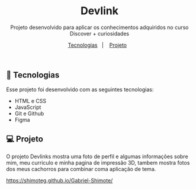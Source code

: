 <h1 align="center"> Devlink </h1>

<p align="center">
Projeto desenvolvido para aplicar os conhecimentos adquiridos no curso Discover + curiosidades
</p>

<p align="center">
  <a href="#-tecnologias">Tecnologias</a>&nbsp;&nbsp;&nbsp;|&nbsp;&nbsp;&nbsp;
  <a href="#-projeto">Projeto</a>&nbsp;&nbsp;&nbsp;
</p>


<br>



## 🚀 Tecnologias

Esse projeto foi desenvolvido com as seguintes tecnologias:

- HTML e CSS
- JavaScript
- Git e Github
- Figma

## 💻 Projeto

O projeto Devlinks mostra uma foto de perfil e algumas informações sobre mim, meu curriculo e minha pagina de impressão 3D, tambem mostra fotos dos meus cachorros para combinar coma aplicação de tema.

<span> https://shimoteg.github.io/Gabriel-Shimote/ </span>
